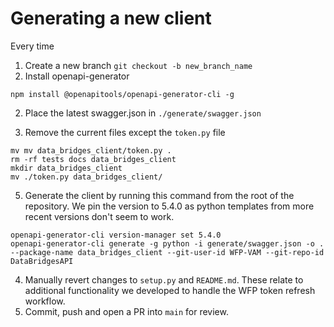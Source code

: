 # Generating a new client 

Every time


1. Create a new branch `git checkout -b new_branch_name`
2. Install openapi-generator

```npm install @openapitools/openapi-generator-cli -g```

2. Place the latest swagger.json in `./generate/swagger.json`

3. Remove the current files except the `token.py` file

```
mv mv data_bridges_client/token.py .
rm -rf tests docs data_bridges_client
mkdir data_bridges_client
mv ./token.py data_bridges_client/
```

5. Generate the client by running this command from the root of the repository. We pin the version to 5.4.0 as python templates from more recent versions don't seem to work.
```
openapi-generator-cli version-manager set 5.4.0
openapi-generator-cli generate -g python -i generate/swagger.json -o . --package-name data_bridges_client --git-user-id WFP-VAM --git-repo-id DataBridgesAPI
```
4. Manually revert changes to `setup.py` and `README.md`. These relate to additional functionality we developed to handle the WFP token refresh workflow.
5. Commit, push and open a PR into `main` for review.